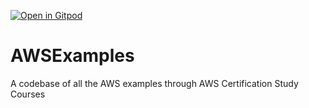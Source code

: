 [![Open in Gitpod](https://gitpod.io/button/open-in-gitpod.svg)](https://gitpod.io/#https://github.com/ramysaadm/AWSExamples)


# AWSExamples
A codebase of all the AWS examples through AWS Certification Study Courses
